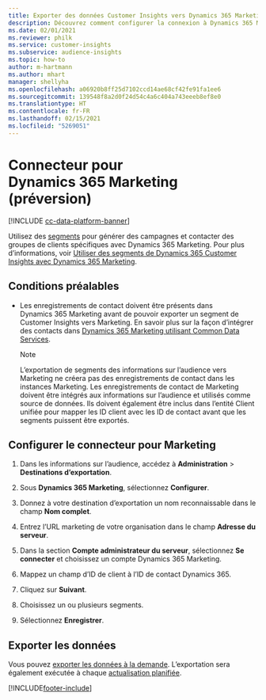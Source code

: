 ```yaml
---
title: Exporter des données Customer Insights vers Dynamics 365 Marketing
description: Découvrez comment configurer la connexion à Dynamics 365 Marketing.
ms.date: 02/01/2021
ms.reviewer: philk
ms.service: customer-insights
ms.subservice: audience-insights
ms.topic: how-to
author: m-hartmann
ms.author: mhart
manager: shellyha
ms.openlocfilehash: a06920b8ff25d7102ccd14ae68cf42fe91fa1ee6
ms.sourcegitcommit: 139548f8a2d0f24d54c4a6c404a743eeeb8ef8e0
ms.translationtype: HT
ms.contentlocale: fr-FR
ms.lasthandoff: 02/15/2021
ms.locfileid: "5269051"
---
```

# <a name="connector-for-dynamics-365-marketing-preview"></a>Connecteur pour Dynamics 365 Marketing (préversion)

[!INCLUDE [cc-data-platform-banner](../includes/cc-data-platform-banner.md)]

Utilisez des [segments](segments.md) pour générer des campagnes et contacter des groupes de clients spécifiques avec Dynamics 365 Marketing. Pour plus d’informations, voir [Utiliser des segments de Dynamics 365 Customer Insights avec Dynamics 365 Marketing](https://docs.microsoft.com/dynamics365/marketing/customer-insights-segments).

## <a name="prerequisite"></a>Conditions préalables

- Les enregistrements de contact doivent être présents dans Dynamics 365 Marketing avant de pouvoir exporter un segment de Customer Insights vers Marketing. En savoir plus sur la façon d’intégrer des contacts dans [Dynamics 365 Marketing utilisant Common Data Services](connect-power-query.md).

  > [!NOTE]
  > L’exportation de segments des informations sur l’audience vers Marketing ne créera pas des enregistrements de contact dans les instances Marketing. Les enregistrements de contact de Marketing doivent être intégrés aux informations sur l’audience et utilisés comme source de données. Ils doivent également être inclus dans l’entité Client unifiée pour mapper les ID client avec les ID de contact avant que les segments puissent être exportés.

## <a name="configure-the-connector-for-marketing"></a>Configurer le connecteur pour Marketing

1. Dans les informations sur l’audience, accédez à **Administration** > **Destinations d’exportation**.

1. Sous **Dynamics 365 Marketing**, sélectionnez **Configurer**.

1. Donnez à votre destination d’exportation un nom reconnaissable dans le champ **Nom complet**.

1. Entrez l’URL marketing de votre organisation dans le champ **Adresse du serveur**.

1. Dans la section **Compte administrateur du serveur**, sélectionnez **Se connecter** et choisissez un compte Dynamics 365 Marketing.

1. Mappez un champ d’ID de client à l’ID de contact Dynamics 365.

1. Cliquez sur **Suivant**.

1. Choisissez un ou plusieurs segments.

1. Sélectionnez **Enregistrer**.

## <a name="export-the-data"></a>Exporter les données

Vous pouvez [exporter les données à la demande](export-destinations.md). L’exportation sera également exécutée à chaque [actualisation planifiée](system.md#schedule-tab).


[!INCLUDE[footer-include](../includes/footer-banner.md)]